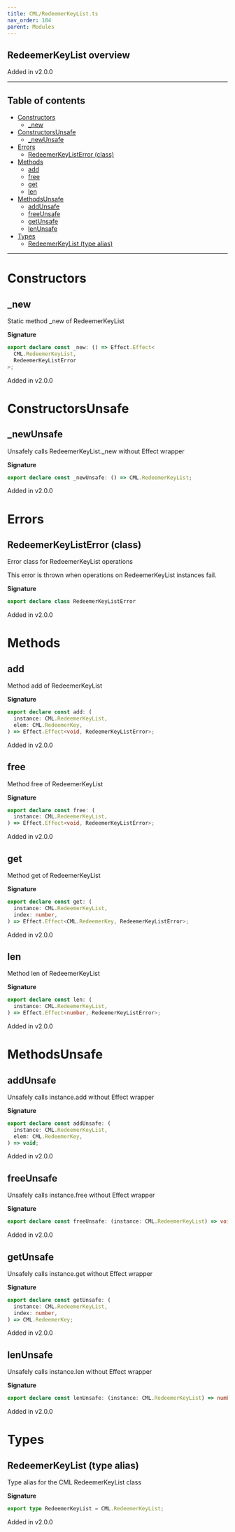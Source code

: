 ```yaml
---
title: CML/RedeemerKeyList.ts
nav_order: 184
parent: Modules
---
```


## RedeemerKeyList overview

Added in v2.0.0

---

<h2 class="text-delta">Table of contents</h2>

- [Constructors](#constructors)
  - [\_new](#_new)
- [ConstructorsUnsafe](#constructorsunsafe)
  - [\_newUnsafe](#_newunsafe)
- [Errors](#errors)
  - [RedeemerKeyListError (class)](#redeemerkeylisterror-class)
- [Methods](#methods)
  - [add](#add)
  - [free](#free)
  - [get](#get)
  - [len](#len)
- [MethodsUnsafe](#methodsunsafe)
  - [addUnsafe](#addunsafe)
  - [freeUnsafe](#freeunsafe)
  - [getUnsafe](#getunsafe)
  - [lenUnsafe](#lenunsafe)
- [Types](#types)
  - [RedeemerKeyList (type alias)](#redeemerkeylist-type-alias)

---

# Constructors

## \_new

Static method \_new of RedeemerKeyList

**Signature**

```ts
export declare const _new: () => Effect.Effect<
  CML.RedeemerKeyList,
  RedeemerKeyListError
>;
```

Added in v2.0.0

# ConstructorsUnsafe

## \_newUnsafe

Unsafely calls RedeemerKeyList.\_new without Effect wrapper

**Signature**

```ts
export declare const _newUnsafe: () => CML.RedeemerKeyList;
```

Added in v2.0.0

# Errors

## RedeemerKeyListError (class)

Error class for RedeemerKeyList operations

This error is thrown when operations on RedeemerKeyList instances fail.

**Signature**

```ts
export declare class RedeemerKeyListError
```

Added in v2.0.0

# Methods

## add

Method add of RedeemerKeyList

**Signature**

```ts
export declare const add: (
  instance: CML.RedeemerKeyList,
  elem: CML.RedeemerKey,
) => Effect.Effect<void, RedeemerKeyListError>;
```

Added in v2.0.0

## free

Method free of RedeemerKeyList

**Signature**

```ts
export declare const free: (
  instance: CML.RedeemerKeyList,
) => Effect.Effect<void, RedeemerKeyListError>;
```

Added in v2.0.0

## get

Method get of RedeemerKeyList

**Signature**

```ts
export declare const get: (
  instance: CML.RedeemerKeyList,
  index: number,
) => Effect.Effect<CML.RedeemerKey, RedeemerKeyListError>;
```

Added in v2.0.0

## len

Method len of RedeemerKeyList

**Signature**

```ts
export declare const len: (
  instance: CML.RedeemerKeyList,
) => Effect.Effect<number, RedeemerKeyListError>;
```

Added in v2.0.0

# MethodsUnsafe

## addUnsafe

Unsafely calls instance.add without Effect wrapper

**Signature**

```ts
export declare const addUnsafe: (
  instance: CML.RedeemerKeyList,
  elem: CML.RedeemerKey,
) => void;
```

Added in v2.0.0

## freeUnsafe

Unsafely calls instance.free without Effect wrapper

**Signature**

```ts
export declare const freeUnsafe: (instance: CML.RedeemerKeyList) => void;
```

Added in v2.0.0

## getUnsafe

Unsafely calls instance.get without Effect wrapper

**Signature**

```ts
export declare const getUnsafe: (
  instance: CML.RedeemerKeyList,
  index: number,
) => CML.RedeemerKey;
```

Added in v2.0.0

## lenUnsafe

Unsafely calls instance.len without Effect wrapper

**Signature**

```ts
export declare const lenUnsafe: (instance: CML.RedeemerKeyList) => number;
```

Added in v2.0.0

# Types

## RedeemerKeyList (type alias)

Type alias for the CML RedeemerKeyList class

**Signature**

```ts
export type RedeemerKeyList = CML.RedeemerKeyList;
```

Added in v2.0.0
